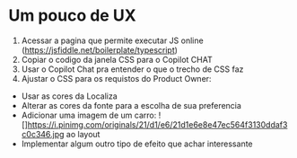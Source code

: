 # Um pouco de UX

1. Acessar a pagina que permite executar JS online (https://jsfiddle.net/boilerplate/typescript)
2. Copiar o codigo da janela  CSS para o Copilot CHAT
3. Usar o Copilot Chat pra entender o que o trecho de CSS faz
4. Ajustar o CSS para os requistos do Product Owner:
 - Usar as cores da Localiza
 - Alterar as cores da fonte para a escolha de sua preferencia
 - Adicionar uma imagem de um carro: ![]https://i.pinimg.com/originals/21/d1/e6/21d1e6e8e47ec564f3130ddaf3c0c346.jpg ao layout
- Implementar algum outro tipo de efeito que achar interessante 
